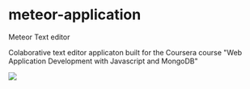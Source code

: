 # meteor-application
Meteor Text editor

Colaborative text editor applicaton built for the Coursera course
"Web Application Development with Javascript and MongoDB"

<img src=http://imgur.com/Hf1R37d>
